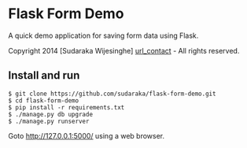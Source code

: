 Flask Form Demo
===============

A quick demo application for saving form data using Flask.

Copyright 2014 [Sudaraka Wijesinghe] [url_contact] - All rights reserved.

Install and run
---------------

    $ git clone https://github.com/sudaraka/flask-form-demo.git
    $ cd flask-form-demo
    $ pip install -r requirements.txt
    $ ./manage.py db upgrade
    $ ./manage.py runserver

Goto http://127.0.0.1:5000/ using a web browser.

  [url_contact]: http://sudaraka.org/contact/
